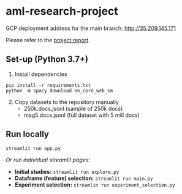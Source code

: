 # aml-research-project

GCP deployment address for the main branch:
http://35.209.145.171

Please refer to the [project report](project_report.pdf).

## Set-up (Python 3.7+)
1. Install dependencies
```
pip install -r requirements.txt
python -m spacy download en_core_web_sm
```
2. Copy datasets to the repository manually
   - 250k.docs.jsonl (sample of 250k docs)
   - mag5.docs.jsonl (full dataset with 5 mill docs)

## Run locally

```
streamlit run app.py
```

*Or run individual streamlit pages:*

- **Initial studies:** `streamlit run explore.py`
- **Dataframe (feature) selection:** `streamlit run main.py`
- **Experiment selection:** `streamlin run experiment_selection.py`


